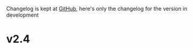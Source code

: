 Changelog is kept at [GitHub](https://github.com/Dronehub/minijson/releases),
here's only the changelog for the version in development

# v2.4
